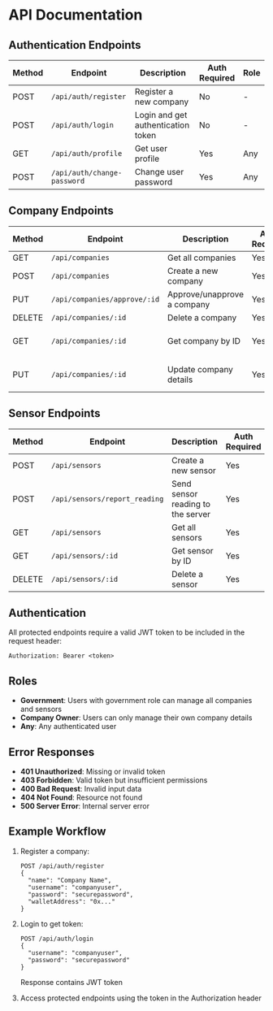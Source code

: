 # API Documentation

## Authentication Endpoints

| Method | Endpoint | Description | Auth Required | Role |
|--------|----------|-------------|--------------|------|
| POST | `/api/auth/register` | Register a new company | No | - |
| POST | `/api/auth/login` | Login and get authentication token | No | - |
| GET | `/api/auth/profile` | Get user profile | Yes | Any |
| POST | `/api/auth/change-password` | Change user password | Yes | Any |

## Company Endpoints

| Method | Endpoint | Description | Auth Required | Role |
|--------|----------|-------------|--------------|------|
| GET | `/api/companies` | Get all companies | Yes | Government |
| POST | `/api/companies` | Create a new company | Yes | Government |
| PUT | `/api/companies/approve/:id` | Approve/unapprove a company | Yes | Government |
| DELETE | `/api/companies/:id` | Delete a company | Yes | Government |
| GET | `/api/companies/:id` | Get company by ID | Yes | Company Owner or Government |
| PUT | `/api/companies/:id` | Update company details | Yes | Company Owner or Government |

## Sensor Endpoints

| Method | Endpoint | Description | Auth Required | Role |
|--------|----------|-------------|--------------|------|
| POST | `/api/sensors` | Create a new sensor | Yes | Government |
| POST | `/api/sensors/report_reading` | Send sensor reading to the server | Yes | Company |
| GET | `/api/sensors` | Get all sensors | Yes | Government |
| GET | `/api/sensors/:id` | Get sensor by ID | Yes | Government |
| DELETE | `/api/sensors/:id` | Delete a sensor | Yes | Government |

## Authentication

All protected endpoints require a valid JWT token to be included in the request header:

```
Authorization: Bearer <token>
```

## Roles

- **Government**: Users with government role can manage all companies and sensors
- **Company Owner**: Users can only manage their own company details
- **Any**: Any authenticated user

## Error Responses

- **401 Unauthorized**: Missing or invalid token
- **403 Forbidden**: Valid token but insufficient permissions
- **400 Bad Request**: Invalid input data
- **404 Not Found**: Resource not found
- **500 Server Error**: Internal server error

## Example Workflow

1. Register a company:
   ```
   POST /api/auth/register
   {
     "name": "Company Name",
     "username": "companyuser",
     "password": "securepassword",
     "walletAddress": "0x..."
   }
   ```

2. Login to get token:
   ```
   POST /api/auth/login
   {
     "username": "companyuser",
     "password": "securepassword"
   }
   ```
   Response contains JWT token

3. Access protected endpoints using the token in the Authorization header
